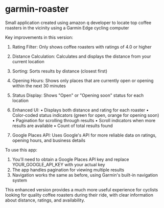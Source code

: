 # garmin-roaster
Small application created using amazon q developer to locate top coffee roasters in the vicinity using a Garmin Edge cycling computer


Key improvements in this version:

1. Rating Filter: Only shows coffee roasters with ratings of 4.0 or higher
2. Distance Calculation: Calculates and displays the distance from your current location
3. Sorting: Sorts results by distance (closest first)
4. Opening Hours: Shows only places that are currently open or opening within the next 30 minutes
5. Status Display: Shows "Open" or "Opening soon" status for each location
6. Enhanced UI:
   • Displays both distance and rating for each roaster
   • Color-coded status indicators (green for open, orange for opening soon)
   • Pagination for scrolling through results
   • Scroll indicators when more results are available
   • Count of total results found

7. Google Places API: Uses Google's API for more reliable data on ratings, opening hours, and business details

To use this app:
1. You'll need to obtain a Google Places API key and replace YOUR_GOOGLE_API_KEY with your actual key
2. The app handles pagination for viewing multiple results
3. Navigation works the same as before, using Garmin's built-in navigation system

This enhanced version provides a much more useful experience for cyclists looking for quality coffee roasters during their ride, with clear information about distance, ratings, and 
availability.
